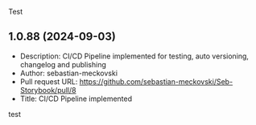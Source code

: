 Test
## 1.0.88 (2024-09-03)
- Description: CI/CD Pipeline implemented for testing, auto versioning, changelog and publishing 
- Author: sebastian-meckovski
- Pull request URL: https://github.com/sebastian-meckovski/Seb-Storybook/pull/8
- Title: CI/CD Pipeline implemented



test

